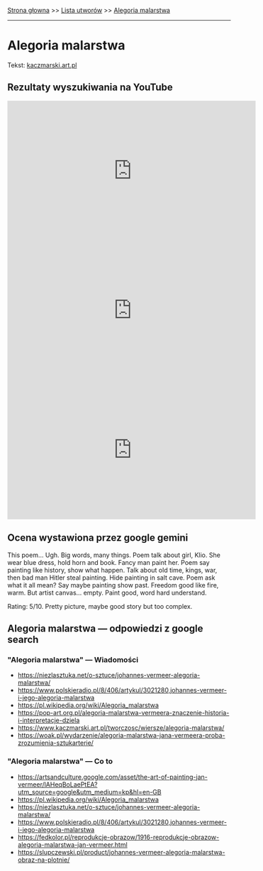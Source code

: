 [Strona głowna](../index.md) >> [Lista utworów](../list.md) >> [Alegoria malarstwa](9.md)

---

# Alegoria malarstwa

Tekst: [kaczmarski.art.pl](https://www.kaczmarski.art.pl/tworczosc/wiersze/alegoria-malarstwa/)

## Rezultaty wyszukiwania na YouTube

<iframe width="560" height="315" src="https://www.youtube.com/embed/DGl0OMBlD68?si=IdontcarewhotheIRSsendsImnotpayingtaxes" title="YouTube video player" frameborder="0" allow="accelerometer; autoplay; clipboard-write; encrypted-media; gyroscope; picture-in-picture; web-share" referrerpolicy="strict-origin-when-cross-origin" allowfullscreen></iframe>

<iframe width="560" height="315" src="https://www.youtube.com/embed/zwGzwRMLPY4?si=IdontcarewhotheIRSsendsImnotpayingtaxes" title="YouTube video player" frameborder="0" allow="accelerometer; autoplay; clipboard-write; encrypted-media; gyroscope; picture-in-picture; web-share" referrerpolicy="strict-origin-when-cross-origin" allowfullscreen></iframe>

<iframe width="560" height="315" src="https://www.youtube.com/embed/8ps_lL6tBoM?si=IdontcarewhotheIRSsendsImnotpayingtaxes" title="YouTube video player" frameborder="0" allow="accelerometer; autoplay; clipboard-write; encrypted-media; gyroscope; picture-in-picture; web-share" referrerpolicy="strict-origin-when-cross-origin" allowfullscreen></iframe>

## Ocena wystawiona przez google gemini

This poem... Ugh. Big words, many things. Poem talk about girl, Klio. She wear blue dress, hold horn and book. Fancy man paint her. Poem say painting like history, show what happen. Talk about old time, kings, war, then bad man Hitler steal painting. Hide painting in salt cave. Poem ask what it all mean? Say maybe painting show past. Freedom good like fire, warm. But artist canvas... empty. Paint good, word hard understand.

Rating: 5/10. Pretty picture, maybe good story but too complex.


## Alegoria malarstwa — odpowiedzi z google search

### "Alegoria malarstwa" — Wiadomości

 - <https://niezlasztuka.net/o-sztuce/johannes-vermeer-alegoria-malarstwa/>
 - <https://www.polskieradio.pl/8/406/artykul/3021280,johannes-vermeer-i-jego-alegoria-malarstwa>
 - <https://pl.wikipedia.org/wiki/Alegoria_malarstwa>
 - <https://pop-art.org.pl/alegoria-malarstwa-vermeera-znaczenie-historia-i-interpretacje-dziela>
 - <https://www.kaczmarski.art.pl/tworczosc/wiersze/alegoria-malarstwa/>
 - <https://woak.pl/wydarzenie/alegoria-malarstwa-jana-vermeera-proba-zrozumienia-sztukarterie/>

### "Alegoria malarstwa" — Co to

 - <https://artsandculture.google.com/asset/the-art-of-painting-jan-vermeer/lAHeqBoLaePtEA?utm_source=google&utm_medium=kp&hl=en-GB>
 - <https://pl.wikipedia.org/wiki/Alegoria_malarstwa>
 - <https://niezlasztuka.net/o-sztuce/johannes-vermeer-alegoria-malarstwa/>
 - <https://www.polskieradio.pl/8/406/artykul/3021280,johannes-vermeer-i-jego-alegoria-malarstwa>
 - <https://fedkolor.pl/reprodukcje-obrazow/1916-reprodukcje-obrazow-alegoria-malarstwa-jan-vermeer.html>
 - <https://slupczewski.pl/product/johannes-vermeer-alegoria-malarstwa-obraz-na-plotnie/>

